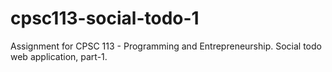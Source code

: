 # cpsc113-social-todo-1
Assignment for CPSC 113 - Programming and Entrepreneurship. 
Social todo web application, part-1.
